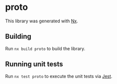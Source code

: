 # proto

This library was generated with [Nx](https://nx.dev).

## Building

Run `nx build proto` to build the library.

## Running unit tests

Run `nx test proto` to execute the unit tests via [Jest](https://jestjs.io).
